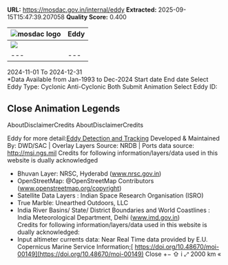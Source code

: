 # 

**URL:** https://mosdac.gov.in/internal/eddy
**Extracted:** 2025-09-15T15:47:39.207058
**Quality Score:** 0.400

![mosdac logo](https://mosdac.gov.in/eddy/assets/img/transparent_mosdac_rapid.png) |  Eddy  
---|---  
![](https://mosdac.gov.in/eddy/icons/chevron-down.svg) |   
---|---  
2024-11-01 To 2024-12-31  
*Data Available from Jan-1993 to Dec-2024 
Start date 
End date 
Select Eddy Type: Cyclonic Anti-Cyclonic Both
Submit
Animation
Select Eddy ID:
  

Close Animation
Legends  
---  
AboutDisclaimerCredits AboutDisclaimerCredits
  
Eddy for more detail:[Eddy Detection and Tracking](https://mosdac.gov.in/eddy/assets/documents/mosdac_eddy_detection.pdf)
Developed & Maintained By: DWD/SAC | Overlay Layers Source: NRDB | Ports data source: http://msi.ngs.mil
Credits for following information/layers/data used in this website is dually acknowledged   
* Bhuvan Layer: NRSC, Hyderabd (www.nrsc.gov.in)   
* OpenStreetMap: @OpenStreetMap Contributors (www.openstreetmap.org/copyright)   
* Satellite Data Layers : Indian Space Research Organisation (ISRO)   
* True Marble: Unearthed Outdoors, LLC   
* India River Basins/ State/ District Boundaries and World Coastlines : India Meteorological Department, Delhi (www.imd.gov.in)   
Credits for following information/layers/data used in this website is dually acknowledged:   
* Input altimeter currents data: Near Real Time data provided by E.U. Copernicus Marine Service Information;[ https://doi.org/10.48670/moi-00149](https://doi.org/10.48670/moi-00149)
Close
[](https://mosdac.gov.in/eddy/)
+−
⇧
i
⤢
2000 km
«
